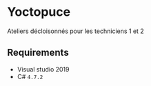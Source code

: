 # Yoctopuce
Ateliers décloisonnés pour les techniciens 1 et 2

## Requirements

* Visual studio 2019
* C# `4.7.2`
